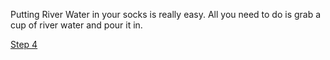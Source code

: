 Putting River Water in your socks is really easy. All you need to do is grab a cup of river water and pour it in.

[Step 4](https://github.com/Zero-Smith/Repo-1/blob/main/Step4.md)
